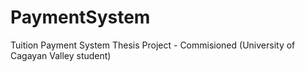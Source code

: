 # PaymentSystem
 Tuition Payment System Thesis Project - Commisioned (University of Cagayan Valley student)
